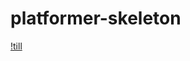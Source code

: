 # platformer-skeleton

[!till](https://github.com/GrumpyDude02/platformer-demo/blob/master/gifs/platformer.gif)
